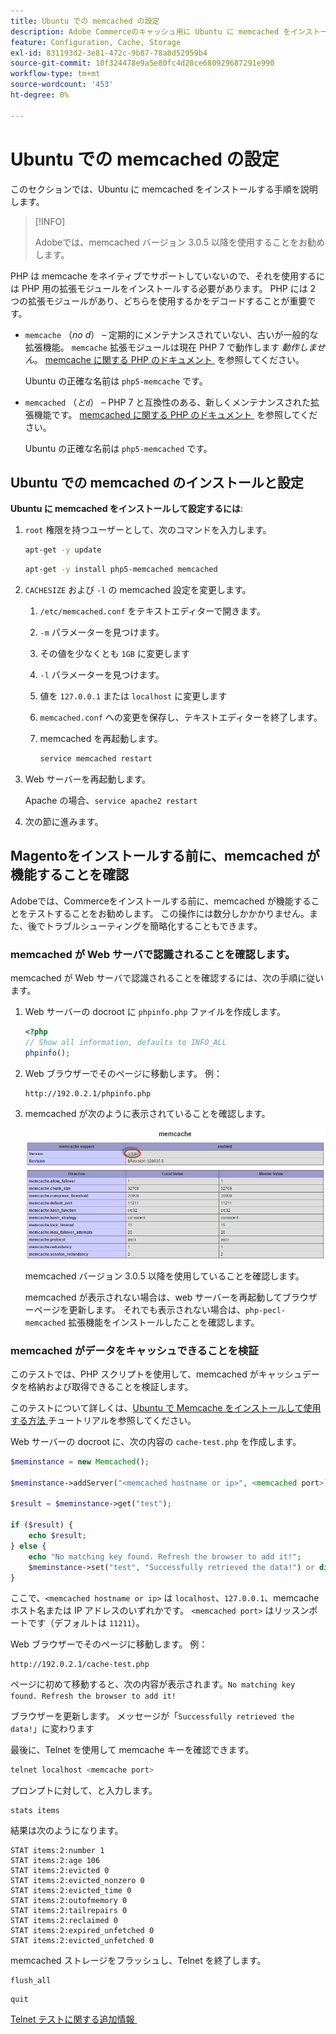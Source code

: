 ```yaml
---
title: Ubuntu での memcached の設定
description: Adobe Commerceのキャッシュ用に Ubuntu に memcached をインストールして設定する方法を説明します。 設定手順と最適化のヒントを確認します。
feature: Configuration, Cache, Storage
exl-id: 831193d2-3e81-472c-9b87-78a8d52959b4
source-git-commit: 10f324478e9a5e80fc4d28ce680929687291e990
workflow-type: tm+mt
source-wordcount: '453'
ht-degree: 0%

---
```


# Ubuntu での memcached の設定

このセクションでは、Ubuntu に memcached をインストールする手順を説明します。

>[!INFO]
>
>Adobeでは、memcached バージョン 3.0.5 以降を使用することをお勧めします。

PHP は memcache をネイティブでサポートしていないので、それを使用するには PHP 用の拡張モジュールをインストールする必要があります。 PHP には 2 つの拡張モジュールがあり、どちらを使用するかをデコードすることが重要です。

- `memcache` （_no d_） – 定期的にメンテナンスされていない、古いが一般的な拡張機能。
`memcache` 拡張モジュールは現在 PHP 7 で動作します _動作しません_。 [memcache に関する PHP のドキュメント &#x200B;](https://www.php.net/manual/en/book.memcache.php) を参照してください。

  Ubuntu の正確な名前は `php5-memcache` です。

- `memcached` （_と`d`_） – PHP 7 と互換性のある、新しくメンテナンスされた拡張機能です。 [memcached に関する PHP のドキュメント &#x200B;](https://www.php.net/manual/en/book.memcached.php) を参照してください。

  Ubuntu の正確な名前は `php5-memcached` です。

## Ubuntu での memcached のインストールと設定

**Ubuntu に memcached をインストールして設定するには**:

1. `root` 権限を持つユーザーとして、次のコマンドを入力します。

   ```bash
   apt-get -y update
   ```

   ```bash
   apt-get -y install php5-memcached memcached
   ```

1. `CACHESIZE` および `-l` の memcached 設定を変更します。

   1. `/etc/memcached.conf` をテキストエディターで開きます。
   1. `-m` パラメーターを見つけます。
   1. その値を少なくとも `1GB` に変更します
   1. `-l` パラメーターを見つけます。
   1. 値を `127.0.0.1` または `localhost` に変更します
   1. `memcached.conf` への変更を保存し、テキストエディターを終了します。
   1. memcached を再起動します。

      ```bash
      service memcached restart
      ```

1. Web サーバーを再起動します。

   Apache の場合、`service apache2 restart`

1. 次の節に進みます。

## Magentoをインストールする前に、memcached が機能することを確認

Adobeでは、Commerceをインストールする前に、memcached が機能することをテストすることをお勧めします。 この操作には数分しかかかりません。また、後でトラブルシューティングを簡略化することもできます。

### memcached が Web サーバで認識されることを確認します。

memcached が Web サーバで認識されることを確認するには、次の手順に従います。

1. Web サーバーの docroot に `phpinfo.php` ファイルを作成します。

   ```php
   <?php
   // Show all information, defaults to INFO_ALL
   phpinfo();
   ```

1. Web ブラウザーでそのページに移動します。 例：

   ```http
   http://192.0.2.1/phpinfo.php
   ```

1. memcached が次のように表示されていることを確認します。

   ![Web サーバーで memcached が認識されていることを確認する &#x200B;](../../assets/configuration/memcache.png)

   memcached バージョン 3.0.5 以降を使用していることを確認します。

   memcached が表示されない場合は、web サーバーを再起動してブラウザーページを更新します。 それでも表示されない場合は、`php-pecl-memcached` 拡張機能をインストールしたことを確認します。

### memcached がデータをキャッシュできることを検証

このテストでは、PHP スクリプトを使用して、memcached がキャッシュデータを格納および取得できることを検証します。

このテストについて詳しくは、[Ubuntu で Memcache をインストールして使用する方法 &#x200B;](https://www.digitalocean.com/community/tutorials/how-to-install-and-use-memcache-on-ubuntu-14-04) チュートリアルを参照してください。

Web サーバーの docroot に、次の内容の `cache-test.php` を作成します。

```php
$meminstance = new Memcached();

$meminstance->addServer("<memcached hostname or ip>", <memcached port>);

$result = $meminstance->get("test");

if ($result) {
    echo $result;
} else {
    echo "No matching key found. Refresh the browser to add it!";
    $meminstance->set("test", "Successfully retrieved the data!") or die("Could not save anything to memcached...");
}
```

ここで、`<memcached hostname or ip>` は `localhost`、`127.0.0.1`、memcache ホスト名または IP アドレスのいずれかです。 `<memcached port>` はリッスンポートです（デフォルトは `11211`）。

Web ブラウザーでそのページに移動します。 例：

```http
http://192.0.2.1/cache-test.php
```

ページに初めて移動すると、次の内容が表示されます。`No matching key found. Refresh the browser to add it!`

ブラウザーを更新します。 メッセージが「`Successfully retrieved the data!`」に変わります

最後に、Telnet を使用して memcache キーを確認できます。

```bash
telnet localhost <memcache port>
```

プロンプトに対して、と入力します。

```shell
stats items
```

結果は次のようになります。

```
STAT items:2:number 1
STAT items:2:age 106
STAT items:2:evicted 0
STAT items:2:evicted_nonzero 0
STAT items:2:evicted_time 0
STAT items:2:outofmemory 0
STAT items:2:tailrepairs 0
STAT items:2:reclaimed 0
STAT items:2:expired_unfetched 0
STAT items:2:evicted_unfetched 0
```

memcached ストレージをフラッシュし、Telnet を終了します。

```shell
flush_all
```

```shell
quit
```

[Telnet テストに関する追加情報 &#x200B;](https://darkcoding.net/software/memcached-list-all-keys/)

